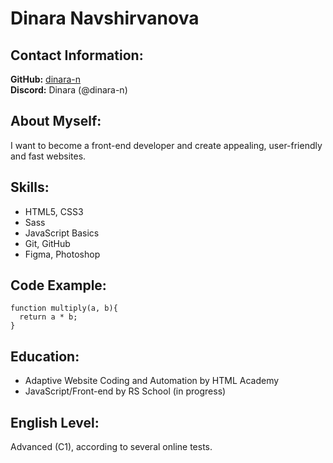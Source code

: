 # Dinara Navshirvanova
## Contact Information:  
**GitHub:** [dinara-n](https://github.com/dinara-n)  
**Discord:** Dinara (@dinara-n)  
## About Myself:  
I want to become a front-end developer and create appealing, user-friendly and fast websites.
## Skills:
* HTML5, CSS3
* Sass
* JavaScript Basics
* Git, GitHub
* Figma, Photoshop
## Code Example:
```
function multiply(a, b){
  return a * b;
}
```
## Education:
* Adaptive Website Coding and Automation by HTML Academy
* JavaScript/Front-end by RS School (in progress)
## English Level:
Advanced (C1), according to several online tests.